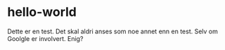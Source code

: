 # hello-world
Dette er en test. Det skal aldri anses som noe annet enn en test. Selv om Goolgle er involvert. Enig?

